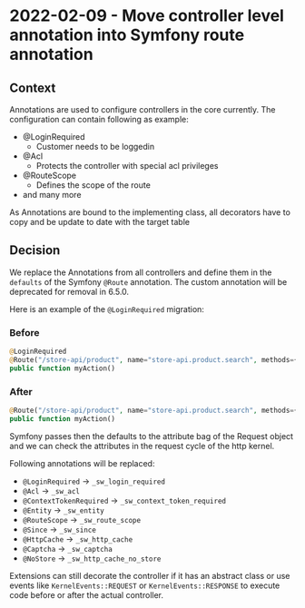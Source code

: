 # 2022-02-09 - Move controller level annotation into Symfony route annotation

## Context

Annotations are used to configure controllers in the core currently. 
The configuration can contain following as example:

- @LoginRequired
    - Customer needs to be loggedin
- @Acl
    - Protects the controller with special acl privileges
- @RouteScope
    - Defines the scope of the route
- and many more

As Annotations are bound to the implementing class, all decorators have to copy and be update to date with the target table

## Decision

We replace the Annotations from all controllers and define them in the `defaults` of the Symfony `@Route` annotation. The custom annotation will be deprecated for removal in 6.5.0.

Here is an example of the `@LoginRequired` migration:

### Before

```php
@LoginRequired
@Route("/store-api/product", name="store-api.product.search", methods={"GET", "POST"})
public function myAction()
```

### After

```php
@Route("/store-api/product", name="store-api.product.search", methods={"GET", "POST"}, defaults={"_sw_login_required"=true})
public function myAction()
```

Symfony passes then the defaults to the attribute bag of the Request object and we can check the attributes in the request cycle of the http kernel.

Following annotations will be replaced:
- `@LoginRequired` -> `_sw_login_required`
- `@Acl` -> `_sw_acl`
- `@ContextTokenRequired` -> `_sw_context_token_required`
- `@Entity` -> `_sw_entity`
- `@RouteScope` -> `_sw_route_scope`
- `@Since` -> `_sw_since`
- `@HttpCache` -> `_sw_http_cache`
- `@Captcha` -> `_sw_captcha`
- `@NoStore` -> `_sw_http_cache_no_store`


Extensions can still decorate the controller if it has an abstract class or use events like `KernelEvents::REQUEST` or `KernelEvents::RESPONSE` to execute code before or after the actual controller.
